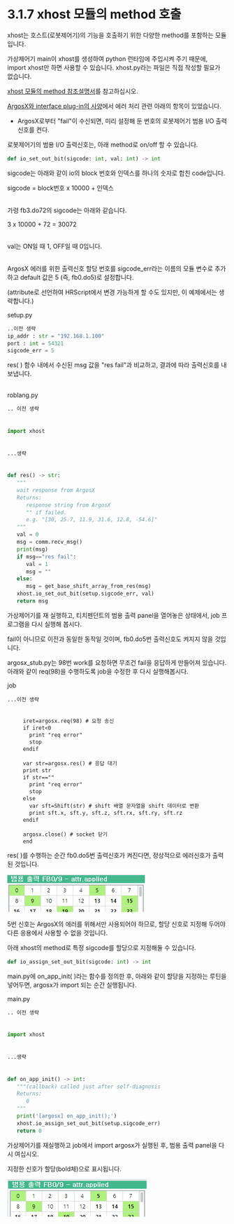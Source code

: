 # 3.1.7 xhost 모듈의 method 호출

xhost는 호스트(로봇제어기)의 기능을 호출하기 위한 다양한 method를 포함하는 모듈입니다.

가상제어기 main이 xhost를 생성하여 python 런타임에 주입시켜 주기 때문에,  import xhost만 하면 사용할 수 있습니다. xhost.py라는 파일은 직접 작성할 필요가 없습니다.



<U>xhost 모듈의 method 참조설명서</U>를 참고하십시오.



<U>ArgosX와 interface plug-in의 사양</U>에서 에러 처리 관련 아래의 항목이 있었습니다.

- ArgosX로부터 "fail"이 수신되면, 미리 설정해 둔 번호의 로봇제어기 범용 I/O 출력신호를 켠다.


로봇제어기의 범용 I/O 출력신호는, 아래 method로 on/off 할 수 있습니다.
``` python 
def io_set_out_bit(sigcode: int, val: int) -> int
```

sigcode는 아래와 같이 io의 block 번호와 인덱스를 하나의 숫자로 합친 code입니다.

sigcode = block번호 x 10000 + 인덱스
<br></br>

가령 fb3.do72의 sigcode는 아래와 같습니다.

3 x 10000 + 72 = 30072
<br></br>



val는 ON일 때 1, OFF일 때 0입니다.
<br></br>

ArgosX 에러를 위한 출력신호 할당 번호를 sigcode_err라는 이름의 모듈 변수로 추가하고 default 값은 5 (즉, fb0.do5)로 설정합니다.

(attribute로 선언하여 HRScript에서 변경 가능하게 할 수도 있지만, 이 예제에서는 생략합니다.)



setup.py
```python 
..이전 생략
ip_addr : str = "192.168.1.100"
port : int = 54321
sigcode_err = 5
```

 res( ) 함수 내에서 수신된 msg 값을 "res fail"과 비교하고, 결과에 따라 출력신호를 내보냅니다.
<br></br>


roblang.py
```python
.. 이전 생략
  
  
import xhost
  
  
...생략
 
 
def res() -> str:
   """
   wait response from ArgosX
   Returns:
      response string from ArgosX
      "" if failed.
      e.g. "[30, 25.7, 11.9, 31.6, 12.8, -54.6]"
   """
   val = 0
   msg = comm.recv_msg()
   print(msg)
   if msg=="res fail":
      val = 1
      msg = ""
   else:
      msg = get_base_shift_array_from_res(msg)
   xhost.io_set_out_bit(setup.sigcode_err, val)
   return msg
```

가상제어기를 재 실행하고, 티치펜던트의 범용 출력 panel을 열어놓은 상태에서, job 프로그램을 다시 실행해 봅시다.

fail이 아니므로 이전과 동일한 동작일 것이며, fb0.do5번 출력신호도 켜지지 않을 것입니다.

argosx_stub.py는 98번 work를 요청하면 무조건 fail을 응답하게 만들어져 있습니다. 아래와 같이 req(98)을 수행하도록 job을 수정한 후 다시 실행해봅시다.



job
```
...이전 생략
 
 
     iret=argosx.req(98) # 요청 송신
     if iret<0
       print "req error"
       stop
     endif
      
     var str=argosx.res() # 응답 대기
     print str
     if str==""
       print "req error"
       stop
     else
       var sft=Shift(str) # shift 배열 문자열을 shift 데이터로 변환
       print sft.x, sft.y, sft.z, sft.rx, sft.ry, sft.rz
     endif
 
     argosx.close() # socket 닫기
     end
```

res( )를 수행하는 순간  fb0.do5번 출력신호가 켜진다면, 정상적으로 에러신호가 출력된 것입니다.

![](../../_assets/image_27.png)




5번 신호는 ArgosX의 에러를 위해서만 사용되어야 하므로, 할당 신호로 지정해 두어야 다른 응용에서 사용할 수 없을 것입니다.



아래 xhost의 method로 특정 sigcode를 할당으로 지정해둘 수 있습니다.
```python 
def io_assign_set_out_bit(sigcode: int) -> int
```

main.py에 on_app_init( )라는 함수를 정의한 후, 아래와 같이 할당을 지정하는 루틴을 넣어두면, argosx가 import 되는 순간 실행됩니다.



main.py
```python 
.. 이전 생략
 
 
import xhost
 
 
...생략
 
 
def on_app_init() -> int:
   """(callback) called just after self-diagnosis
   Returns:
      0
   """
   print('[argosx] on_app_init();')
   xhost.io_assign_set_out_bit(setup.sigcode_err)
   return 0
```

가상제어기를 재실행하고 job에서 import argosx가 실행된 후, 범용 출력 panel을 다시 여십시오.

지정한 신호가 할당(bold체)으로 표시됩니다.

![](../../_assets/image_28.png)
